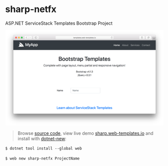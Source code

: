 # sharp-netfx

ASP.NET ServiceStack Templates Bootstrap Project

[![](https://raw.githubusercontent.com/ServiceStack/Assets/master/csharp-templates/sharp.png)](http://sharp.web-templates.io/)

> Browse [source code](https://github.com/NetFrameworkTemplates/sharp-netfx), view live demo [sharp.web-templates.io](http://sharp.web-templates.io) and install with [dotnet-new](http://docs.servicestack.net/dotnet-new):

    $ dotnet tool install --global web

    $ web new sharp-netfx ProjectName

